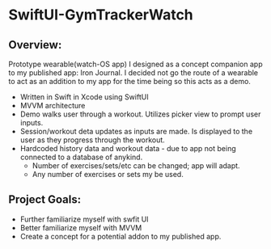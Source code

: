 # SwiftUI-GymTrackerWatch

## Overview:
Prototype wearable(watch-OS app) I designed as a concept companion app to my published app: Iron Journal.
I decided not go the route of a wearable to act as an addition to my app for the time being so this acts as a demo.

 + Written in Swift in Xcode using SwiftUI
 + MVVM architecture    
 + Demo walks user through a workout. Utilizes picker view to prompt user inputs.
 + Session/workout deta updates as inputs are made. Is displayed to the user as they progress through the workout.
 + Hardcoded history data and workout data - due to app not being connected to a database of anykind.
   + Number of exercises/sets/etc can be changed; app will adapt.
   + Any number of exercises or sets my be used.
  
## Project Goals:
+ Further familiarize myself with swfit UI
+ Better familiarize myself with MVVM
+ Create a concept for a potential addon to my published app.

